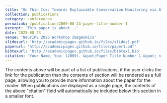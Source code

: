 ```yaml
---
title: "On Thin Ice: Towards Explainable Conservation Monitoring via Attribution and Pertubations"
collection: publications
category: conferences
permalink: /publication/2009-08-23-paper-title-number-1
excerpt: 'This paper is about...'
date: 2025-08-23
venue: 'NeurIPS 2025 Workshop Imageomics'
slidesurl: 'http://academicpages.github.io/files/slides1.pdf'
paperurl: 'http://academicpages.github.io/files/paper1.pdf'
bibtexurl: 'http://academicpages.github.io/files/bibtex1.bib'
citation: 'Your Name, You. (2009). &quot;Paper Title Number 1.&quot; <i>Journal 1</i>. 1(1).'
---
```

The contents above will be part of a list of publications, if the user clicks the link for the publication than the contents of section will be rendered as a full page, allowing you to provide more information about the paper for the reader. When publications are displayed as a single page, the contents of the above "citation" field will automatically be included below this section in a smaller font.
